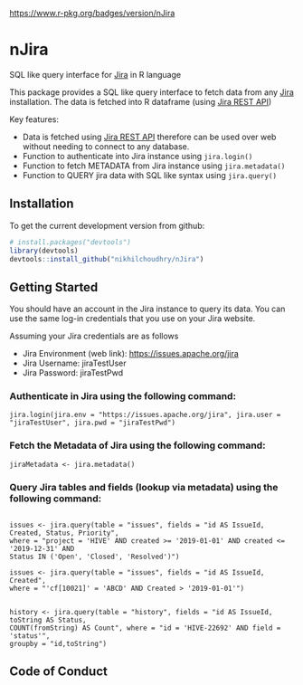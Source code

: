 https://www.r-pkg.org/badges/version/nJira

# nJira

SQL like query interface for [Jira](https://www.atlassian.com/software/jira) in R language

This package provides a SQL like query interface to fetch data from any [Jira](https://www.atlassian.com/software/jira) installation. The data is fetched into R dataframe (using [Jira REST API](https://developer.atlassian.com/cloud/jira/platform/rest/v2/))

Key features:
  * Data is fetched using [Jira REST API](https://developer.atlassian.com/cloud/jira/platform/rest/v2/) therefore can be used over web without needing to connect to any database.
  * Function to authenticate into Jira instance using `jira.login()`
  * Function to fetch METADATA from Jira instance using `jira.metadata()`
  * Function to QUERY jira data with SQL like syntax using `jira.query()`
  
  
## Installation

To get the current development version from github:

```R
# install.packages("devtools")
library(devtools)
devtools::install_github("nikhilchoudhry/nJira")
```

## Getting Started
You should have an account in the Jira instance to query its data. You can use the same log-in credentials that you use on your Jira website.

Assuming your Jira credentials are as follows

  * Jira Environment (web link): https://issues.apache.org/jira
  * Jira Username: jiraTestUser
  * Jira Password: jiraTestPwd

### Authenticate in Jira using the following command:
```{r}
jira.login(jira.env = "https://issues.apache.org/jira", jira.user = "jiraTestUser", jira.pwd = "jiraTestPwd")
```
### Fetch the Metadata of Jira using the following command:
```{r}
jiraMetadata <- jira.metadata()
```

### Query Jira tables and fields (lookup via metadata) using the following command:
```{r}

issues <- jira.query(table = "issues", fields = "id AS IssueId, Created, Status, Priority", 
where = "project = 'HIVE' AND created >= '2019-01-01' AND created <= '2019-12-31' AND 
Status IN ('Open', 'Closed', 'Resolved')")

issues <- jira.query(table = "issues", fields = "id AS IssueId, Created", 
where = "'cf[10021]' = 'ABCD' AND Created > '2019-01-01'")


history <- jira.query(table = "history", fields = "id AS IssueId, toString AS Status, 
COUNT(fromString) AS Count", where = "id = 'HIVE-22692' AND field = 'status'", 
groupby = "id,toString")

```



## Code of Conduct